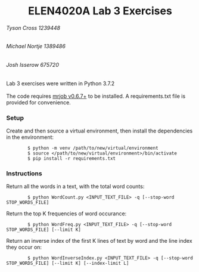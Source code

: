 # <center>ELEN4020A Lab 3 Exercises </center>
###### Tyson Cross       1239448
###### Michael Nortje    1389486
###### Josh Isserow      675720

Lab 3 exercises were written in Python 3.7.2 <br> <br>
The code requires [mrjob v0.6.7+](https://pythonhosted.org/mrjob/) to be installed. A requirements.txt file is provided for convenience. 

### Setup ###
Create and then source a virtual environment, then install the dependencies in the environment:

            $ python -m venv /path/to/new/virtual/environment
            $ source </path/to/new/virtual/environment>/bin/activate
            $ pip install -r requirements.txt
            
### Instructions ###
Return all the words in a text, with the total word counts:

            $ python WordCount.py <INPUT_TEXT_FILE> -q [--stop-word STOP_WORDS_FILE]
            
Return the top K frequencies of word occurance:

            $ python WordFreq.py <INPUT_TEXT_FILE> -q [--stop-word STOP_WORDS_FILE] [--limit K]
            
Return an inverse index of the first K lines of text by word and the line index they occur on:

            $ python WordInverseIndex.py <INPUT_TEXT_FILE> -q [--stop-word STOP_WORDS_FILE] [--limit K] [--index-limit L]
